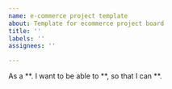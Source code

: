 ```yaml
---
name: e-commerce project template
about: Template for ecommerce project board
title: ''
labels: ''
assignees: ''

---
```


As a **.  I want to be able to **, so that I can **.

